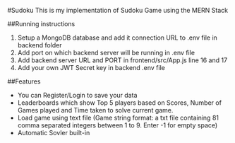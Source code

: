 #Sudoku
This is my implementation of Sudoku Game using the MERN Stack

##Running instructions
1. Setup a MongoDB database and add it connection URL to .env file in backend folder
2. Add port on which backend server will be running in .env file
3. Add backend server URL and PORT in frontend/src/App.js line 16 and 17
4. Add your own JWT Secret key in backend .env file

##Features
- You can Register/Login to save your data
- Leaderboards which show Top 5 players based on Scores, Number of Games played and Time taken to solve current game.
- Load game using text file (Game string format: a txt file containing 81 comma separated integers between 1 to 9. Enter -1 for empty space)
- Automatic Sovler built-in